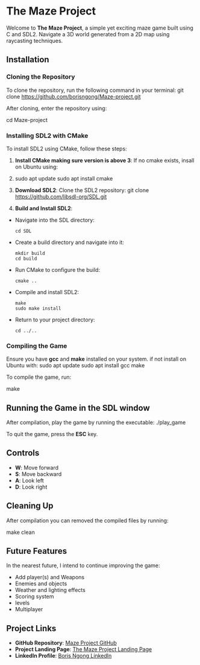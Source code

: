 # The Maze Project

Welcome to **The Maze Project**, a simple yet exciting maze game built using C and SDL2. Navigate a 3D world generated from a 2D map using raycasting techniques.

## Installation

### Cloning the Repository

To clone the repository, run the following command in your terminal:
git clone https://github.com/borisngong/Maze-project.git

After cloning, enter the repository using:

cd Maze-project

### Installing SDL2 with CMake

To install SDL2 using CMake, follow these steps:

1. **Install CMake making sure version is above 3**: If no cmake exists, insall on Ubuntu using:
2. sudo apt update sudo apt install cmake


2. **Download SDL2**: Clone the SDL2 repository:
git clone https://github.com/libsdl-org/SDL.git


3. **Build and Install SDL2**:

- Navigate into the SDL directory:

  ```
  cd SDL
  ```

- Create a build directory and navigate into it:

  ```
  mkdir build
  cd build
  ```

- Run CMake to configure the build:

  ```
  cmake ..
  ```

- Compile and install SDL2:

  ```
  make
  sudo make install
  ```

- Return to your project directory:

  ```
  cd ../..
  ```

### Compiling the Game

Ensure you have **gcc** and **make** installed on your system. if not install on Ubuntu with:
sudo apt update sudo apt install gcc make


To compile the game, run:

make


## Running the Game in the SDL window

After compilation, play the game by running the executable:
./play_game


To quit the game, press the **ESC** key.

## Controls

- **W**: Move forward  
- **S**: Move backward  
- **A**: Look left  
- **D**: Look right

## Cleaning Up

After compilation you can removed the compiled files by running:

make clean


## Future Features

In the nearest future, I intend to continue improving the game:

- Add player(s) and Weapons
- Enemies and objects
- Weather and lighting effects  
- Scoring system  
- levels
- Multiplayer

## Project Links

- **GitHub Repository**: [Maze Project GitHub](https://github.com/borisngong/Maze-project)
- **Project Landing Page**: [The Maze Project Landing Page](http://borisngong.github.io/Maze-project/)
- **LinkedIn Profile**: [Boris Ngong LinkedIn](https://www.linkedin.com/in/ngong-boris-kukwah-34063821a/)

